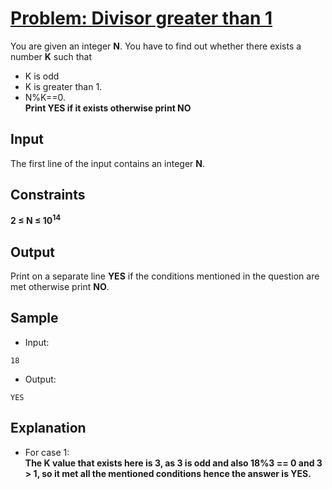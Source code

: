 # [Problem: Divisor greater than 1](https://my.newtonschool.co/playground/code/gacasjr6kmoq)

You are given an integer **N**. You have to find out whether there exists a number **K** such that
- K is odd
- K is greater than 1.
- N%K==0. <br>
**Print YES if it exists otherwise print NO**

## Input

The first line of the input contains an integer **N**.

## Constraints

**2 ≤ N ≤ 10<sup>14</sup>**

## Output

Print on a separate line **YES** if the conditions mentioned in the question are met otherwise print **NO**.

## Sample

- Input:
```
18
```

- Output:
```
YES
```

## Explanation

- For case 1: <br> **The K value that exists here is 3, as 3 is odd and also 18%3 == 0 and 3 > 1, so it met all the mentioned conditions hence the answer is YES.**

